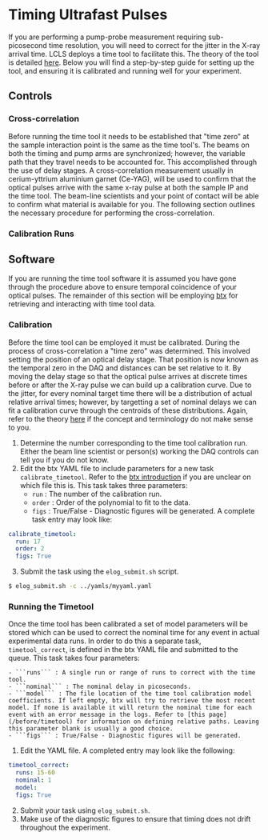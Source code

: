 # Timing Ultrafast Pulses
If you are performing a pump-probe measurement requiring sub-picosecond time resolution, you will need to correct for the jitter in the X-ray arrival time. LCLS deploys a time tool to facilitate this. The theory of the tool is detailed [here](/before/timetool). Below you will find a step-by-step guide for setting up the tool, and ensuring it is calibrated and running well for your experiment.

## Controls
### Cross-correlation
Before running the time tool it needs to be established that "time zero" at the sample interaction point is the same as the time tool's. The beams on both the timing and pump arms are synchronized; however, the variable path that they travel needs to be accounted for. This accomplished through the use of delay stages. A cross-correlation measurement usually in cerium-yttrium aluminium garnet (Ce-YAG), will be used to confirm that the optical pulses arrive with the same x-ray pulse at both the sample IP and the time tool. The beam-line scientists and your point of contact will be able to confirm what material is available for you. The following section outlines the necessary procedure for performing the cross-correlation.

### Calibration Runs

## Software
If you are running the time tool software it is assumed you have gone through the procedure above to ensure temporal coincidence of your optical pulses. The remainder of this section will be employing [btx](https://www.github.com/lcls-users/btx) for retrieving and interacting with time tool data.

### Calibration
Before the time tool can be employed it must be calibrated. During the process of cross-correlation a "time zero" was determined. This involved setting the position of an optical delay stage. That position is now known as the temporal zero in the DAQ and distances can be set relative to it. By moving the delay stage so that the optical pulse arrives at discrete times before or after the X-ray pulse we can build up a calibration curve. Due to the jitter, for every nominal target time there will be a distribution of actual relative arrival times; however, by targetting a set of nominal delays we can fit a calibration curve through the centroids of these distributions. Again, refer to the theory [here](/before/timetool) if the concept and terminology do not make sense to you.

1. Determine the number corresponding to the time tool calibration run. Either the beam line scientist or person(s) working the DAQ controls can tell you if you do not know.
2. Edit the btx YAML file to include parameters for a new task ```calibrate_timetool```. Refer to the [btx introduction](/before/btxintro) if you are unclear on which file this is. This task takes three parameters:
    - ```run``` : The number of the calibration run.
    - ```order``` : Order of the polynomial to fit to the data.
    - ```figs``` : True/False - Diagnostic figures will be generated.
    A complete task entry may look like:
```yaml
calibrate_timetool:
  run: 17
  order: 2
  figs: True
```
3. Submit the task using the ```elog_submit.sh``` script.
```bash
$ elog_submit.sh -c ../yamls/myyaml.yaml
```

### Running the Timetool
Once the time tool has been calibrated a set of model parameters will be stored which can be used to correct the nominal time for any event in actual experimental data runs. In order to do this a separate task, ```timetool_correct```, is defined in the btx YAML file and submitted to the queue. This task takes four parameters:
```
- ```runs``` : A single run or range of runs to correct with the time tool.
- ```nominal``` : The nominal delay in picoseconds.
- ```model``` : The file location of the time tool calibration model coefficients. If left empty, btx will try to retrieve the most recent model. If none is available it will return the nominal time for each event with an error message in the logs. Refer to [this page](/before/timetool) for information on defining relative paths. Leaving this parameter blank is usually a good choice.
- ```figs``` : True/False - Diagnostic figures will be generated.
```

1. Edit the YAML file. A completed entry may look like the following:

```yaml
timetool_correct:
  runs: 15-60
  nominal: 1
  model:
  figs: True
```

2. Submit your task using ```elog_submit.sh```.
3. Make use of the diagnostic figures to ensure that timing does not drift throughout the experiment.
